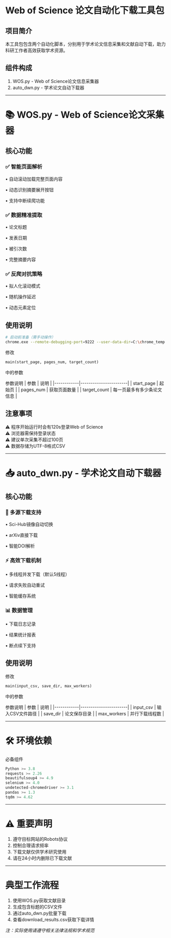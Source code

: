 # Web of Science 论文自动化下载工具包

## 项目简介
本工具包包含两个自动化脚本，分别用于学术论文信息采集和文献自动下载，助力科研工作者高效获取学术资源。

## 组件构成
1. WOS.py - Web of Science论文信息采集器
2. auto_dwn.py - 学术论文自动下载器

---

# 📚 WOS.py - Web of Science论文采集器

## 核心功能
### ✅ 智能页面解析
• 自动滚动加载完整页面内容

• 动态识别摘要展开按钮

• 支持中断续爬功能


### ✅ 数据精准提取
• 论文标题

• 发表日期

• 被引次数

• 完整摘要内容


### ✅ 反爬对抗策略
• 拟人化滚动模式

• 随机操作延迟

• 动态元素定位


## 使用说明
```bash
# 启动前准备（需手动操作）
chrome.exe --remote-debugging-port=9222 --user-data-dir=C:\chrome_temp
```
修改
```python
main(start_page, pages_num, target_count)
```
中的参数

参数说明
| 参数       | 说明                  | 
|------------|-----------------------|
| start_page    | 起始页       | 
| pages_num   | 获取页面数量          |
| target_count   | 每一页最多有多少条论文信息          |


## 注意事项
⚠️ 程序开始运行时会有120s登录Web of Science  
⚠️ 浏览器需保持登录状态  
⚠️ 建议单次采集不超过100页  
⚠️ 数据存储为UTF-8格式CSV

---

# 📥 auto_dwn.py - 学术论文自动下载器

## 核心功能
### 🚀 多源下载支持
• Sci-Hub镜像自动切换

• arXiv直接下载

• 智能DOI解析


### ⚡ 高效下载机制
• 多线程并发下载（默认5线程）

• 请求失败自动重试

• 智能缓存系统


### 📊 数据管理
• 下载日志记录

• 结果统计报表

• 断点续下支持


## 使用说明
修改
```python
main(input_csv, save_dir, max_workers)
```
中的参数

参数说明
| 参数       | 说明                  | 
|------------|-----------------------|
| input_csv    | 输入CSV文件路径       | 
| save_dir   | 论文保存目录          |
| max_workers  | 并行下载线程数        |

---

# 🛠 环境依赖

必备组件
```python
Python >= 3.8
requests >= 2.26
beautifulsoup4 >= 4.9
selenium >= 4.0
undetected-chromedriver >= 3.1
pandas >= 1.3
tqdm >= 4.62
```

---

# ⚠️ 重要声明
1. 遵守目标网站的Robots协议
2. 控制合理请求频率
3. 下载文献仅供学术研究使用
4. 请在24小时内删除已下载文献

---

# 典型工作流程
1. 使用WOS.py获取文献目录
2. 生成包含标题的CSV文件
3. 通过auto_dwn.py批量下载
4. 查看download_results.csv获取下载详情


*注：实际使用请遵守相关法律法规和学术规范*
